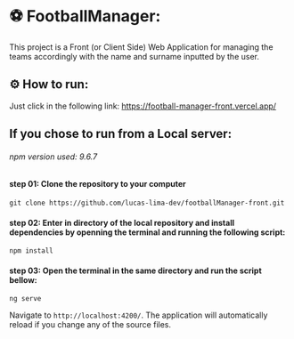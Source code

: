 # ⚽ FootballManager: 

This project is a Front (or Client Side) Web Application for managing the teams accordingly with the name and surname inputted by the user.

## ⚙️ How to run: 

Just click in the following link: https://football-manager-front.vercel.app/

## If you chose to run from a Local server:

###### npm version used: 9.6.7

#### step 01: Clone the repository to your computer
```
git clone https://github.com/lucas-lima-dev/footballManager-front.git
```
#### step 02: Enter in directory of the local repository and install dependencies by openning the terminal and running the following script:
```
npm install
```
#### step 03: Open the terminal in the same directory and run the script bellow:
```
ng serve
```

Navigate to `http://localhost:4200/`. The application will automatically reload if you change any of the source files.
